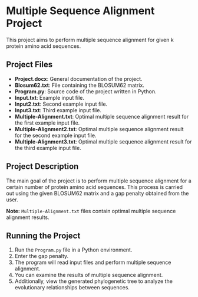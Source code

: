 # Multiple Sequence Alignment Project

This project aims to perform multiple sequence alignment for given k protein amino acid sequences.

## Project Files

- **Project.docx**: General documentation of the project.
- **Blosum62.txt**: File containing the BLOSUM62 matrix.
- **Program.py**: Source code of the project written in Python.
- **Input.txt**: Example input file.
- **Input2.txt**: Second example input file.
- **Input3.txt**: Third example input file.
- **Multiple-Alignment.txt**: Optimal multiple sequence alignment result for the first example input file.
- **Multiple-Alignment2.txt**: Optimal multiple sequence alignment result for the second example input file.
- **Multiple-Alignment3.txt**: Optimal multiple sequence alignment result for the third example input file.

## Project Description

The main goal of the project is to perform multiple sequence alignment for a certain number of protein amino acid sequences. This process is carried out using the given BLOSUM62 matrix and a gap penalty obtained from the user.

**Note:** `Multiple-Alignment.txt` files contain optimal multiple sequence alignment results.

## Running the Project

1. Run the `Program.py` file in a Python environment.
2. Enter the gap penalty.
3. The program will read input files and perform multiple sequence alignment.
4. You can examine the results of multiple sequence alignment.
5. Additionally, view the generated phylogenetic tree to analyze the evolutionary relationships between sequences.
